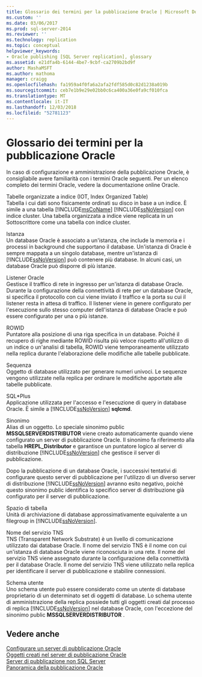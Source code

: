 ```yaml
---
title: Glossario dei termini per la pubblicazione Oracle | Microsoft Docs
ms.custom: ''
ms.date: 03/06/2017
ms.prod: sql-server-2014
ms.reviewer: ''
ms.technology: replication
ms.topic: conceptual
helpviewer_keywords:
- Oracle publishing [SQL Server replication], glossary
ms.assetid: e21dfa4b-6144-4be7-9cbf-ca2709b2bd9f
author: MashaMSFT
ms.author: mathoma
manager: craigg
ms.openlocfilehash: fa1959a4f0fa6a2afa2fdf585d0c82d1238a019b
ms.sourcegitcommit: ceb7e1b9e29e02bb0c6ca400a36e0fa9cf010fca
ms.translationtype: MT
ms.contentlocale: it-IT
ms.lasthandoff: 12/03/2018
ms.locfileid: "52781123"
---
```

# <a name="glossary-of-terms-for-oracle-publishing"></a>Glossario dei termini per la pubblicazione Oracle
  In caso di configurazione e amministrazione della pubblicazione Oracle, è consigliabile avere familiarità con i termini Oracle seguenti. Per un elenco completo dei termini Oracle, vedere la documentazione online Oracle.  
  
 Tabelle organizzate a indice (IOT, Index Organized Table)  
 Tabella i cui dati sono fisicamente ordinati su disco in base a un indice. È simile a una tabella [!INCLUDE[msCoName](../../../includes/msconame-md.md)] [!INCLUDE[ssNoVersion](../../../includes/ssnoversion-md.md)] con indice cluster. Una tabella organizzata a indice viene replicata in un Sottoscrittore come una tabella con indice cluster.  
  
 Istanza  
 Un database Oracle è associato a un'istanza, che include la memoria e i processi in background che supportano il database. Un'istanza di Oracle è sempre mappata a un singolo database, mentre un'istanza di [!INCLUDE[ssNoVersion](../../../includes/ssnoversion-md.md)] può contenere più database. In alcuni casi, un database Oracle può disporre di più istanze.  
  
 Listener Oracle  
 Gestisce il traffico di rete in ingresso per un'istanza di database Oracle. Durante la configurazione della connettività di rete per un database Oracle, si specifica il protocollo con cui viene inviato il traffico e la porta su cui il listener resta in attesa di traffico. Il listener viene in genere configurato per l'esecuzione sullo stesso computer dell'istanza di database Oracle e può essere configurato per una o più istanze.  
  
 ROWID  
 Puntatore alla posizione di una riga specifica in un database. Poiché il recupero di righe mediante ROWID risulta più veloce rispetto all'utilizzo di un indice o un'analisi di tabella, ROWID viene temporaneamente utilizzato nella replica durante l'elaborazione delle modifiche alle tabelle pubblicate.  
  
 Sequenza  
 Oggetto di database utilizzato per generare numeri univoci. Le sequenze vengono utilizzate nella replica per ordinare le modifiche apportate alle tabelle pubblicate.  
  
 SQL\*Plus  
 Applicazione utilizzata per l'accesso e l'esecuzione di query in database Oracle. È simile a [!INCLUDE[ssNoVersion](../../../includes/ssnoversion-md.md)] **sqlcmd**.  
  
 Sinonimo  
 Alias di un oggetto. Lo speciale sinonimo public **MSSQLSERVERDISTRIBUTOR** viene creato automaticamente quando viene configurato un server di pubblicazione Oracle. Il sinonimo fa riferimento alla tabella **HREPL_Distributor** e garantisce un puntatore logico al server di distribuzione [!INCLUDE[ssNoVersion](../../../includes/ssnoversion-md.md)] che gestisce il server di pubblicazione.  
  
 Dopo la pubblicazione di un database Oracle, i successivi tentativi di configurare questo server di pubblicazione per l'utilizzo di un diverso server di distribuzione [!INCLUDE[ssNoVersion](../../../includes/ssnoversion-md.md)] avranno esito negativo, poiché questo sinonimo public identifica lo specifico server di distribuzione già configurato per il server di pubblicazione.  
  
 Spazio di tabella  
 Unità di archiviazione di database approssimativamente equivalente a un filegroup in [!INCLUDE[ssNoVersion](../../../includes/ssnoversion-md.md)].  
  
 Nome del servizio TNS  
 TNS (Transparent Network Substrate) è un livello di comunicazione utilizzato dai database Oracle. Il nome del servizio TNS è il nome con cui un'istanza di database Oracle viene riconosciuta in una rete. Il nome del servizio TNS viene assegnato durante la configurazione della connettività per il database Oracle. Il nome del servizio TNS viene utilizzato nella replica per identificare il server di pubblicazione e stabilire connessioni.  
  
 Schema utente  
 Uno schema utente può essere considerato come un utente di database proprietario di un determinato set di oggetti di database. Lo schema utente di amministrazione della replica possiede tutti gli oggetti creati dal processo di replica [!INCLUDE[ssNoVersion](../../../includes/ssnoversion-md.md)] nel database Oracle, con l'eccezione del sinonimo public **MSSQLSERVERDISTRIBUTOR** .  
  
## <a name="see-also"></a>Vedere anche  
 [Configurare un server di pubblicazione Oracle](configure-an-oracle-publisher.md)   
 [Oggetti creati nel server di pubblicazione Oracle](objects-created-on-the-oracle-publisher.md)   
 [Server di pubblicazione non SQL Server](non-sql-server-publishers.md)   
 [Panoramica della pubblicazione Oracle](oracle-publishing-overview.md)  
  
  
